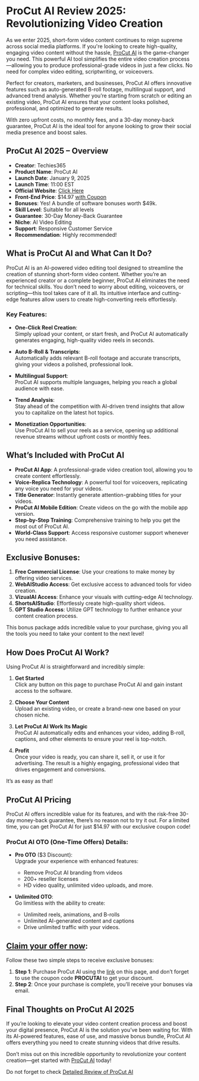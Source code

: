 # ProCut AI Review 2025: Revolutionizing Video Creation

As we enter 2025, short-form video content continues to reign supreme across social media platforms. If you're looking to create high-quality, engaging video content without the hassle, [ProCut AI](https://warriorplus.com/o2/a/gqbwpgk/0) is the game-changer you need. This powerful AI tool simplifies the entire video creation process—allowing you to produce professional-grade videos in just a few clicks. No need for complex video editing, scriptwriting, or voiceovers.

Perfect for creators, marketers, and businesses, ProCut AI offers innovative features such as auto-generated B-roll footage, multilingual support, and advanced trend analysis. Whether you’re starting from scratch or editing an existing video, ProCut AI ensures that your content looks polished, professional, and optimized to generate results.

With zero upfront costs, no monthly fees, and a 30-day money-back guarantee, ProCut AI is the ideal tool for anyone looking to grow their social media presence and boost sales.

## ProCut AI 2025 – Overview

- **Creator**: Techies365
- **Product Name**: ProCut AI
- **Launch Date**: January 9, 2025
- **Launch Time**: 11:00 EST
- **Official Website**: [Click Here](https://warriorplus.com/o2/a/gqbwpgk/0)
- **Front-End Price**: $14.97 [with Coupon](https://warriorplus.com/o2/a/gqbwpgk/0)
- **Bonuses**: Yes! A bundle of software bonuses worth $49k.
- **Skill Level**: Suitable for all levels
- **Guarantee**: 30-Day Money-Back Guarantee
- **Niche**: AI Video Editing
- **Support**: Responsive Customer Service
- **Recommendation**: Highly recommended!

## What is ProCut AI and What Can It Do?

ProCut AI is an AI-powered video editing tool designed to streamline the creation of stunning short-form video content. Whether you’re an experienced creator or a complete beginner, ProCut AI eliminates the need for technical skills. You don’t need to worry about editing, voiceovers, or scripting—this tool takes care of it all. Its intuitive interface and cutting-edge features allow users to create high-converting reels effortlessly.

### Key Features:

- **One-Click Reel Creation**:  
  Simply upload your content, or start fresh, and ProCut AI automatically generates engaging, high-quality video reels in seconds.

- **Auto B-Roll & Transcripts**:  
  Automatically adds relevant B-roll footage and accurate transcripts, giving your videos a polished, professional look.

- **Multilingual Support**:  
  ProCut AI supports multiple languages, helping you reach a global audience with ease.

- **Trend Analysis**:  
  Stay ahead of the competition with AI-driven trend insights that allow you to capitalize on the latest hot topics.

- **Monetization Opportunities**:  
  Use ProCut AI to sell your reels as a service, opening up additional revenue streams without upfront costs or monthly fees.

## What’s Included with ProCut AI

- **ProCut AI App**: A professional-grade video creation tool, allowing you to create content effortlessly.
- **Voice-Replica Technology**: A powerful tool for voiceovers, replicating any voice you need for your videos.
- **Title Generator**: Instantly generate attention-grabbing titles for your videos.
- **ProCut AI Mobile Edition**: Create videos on the go with the mobile app version.
- **Step-by-Step Training**: Comprehensive training to help you get the most out of ProCut AI.
- **World-Class Support**: Access responsive customer support whenever you need assistance.

## Exclusive Bonuses:

1. **Free Commercial License**: Use your creations to make money by offering video services.
2. **WebAIStudio Access**: Get exclusive access to advanced tools for video creation.
3. **VizualAI Access**: Enhance your visuals with cutting-edge AI technology.
4. **ShortsAIStudio**: Effortlessly create high-quality short videos.
5. **GPT Studio Access**: Utilize GPT technology to further enhance your content creation process.

This bonus package adds incredible value to your purchase, giving you all the tools you need to take your content to the next level!

## How Does ProCut AI Work?

Using ProCut AI is straightforward and incredibly simple:

1. **Get Started**  
   Click any button on this page to purchase ProCut AI and gain instant access to the software.

2. **Choose Your Content**  
   Upload an existing video, or create a brand-new one based on your chosen niche.

3. **Let ProCut AI Work Its Magic**  
   ProCut AI automatically edits and enhances your video, adding B-roll, captions, and other elements to ensure your reel is top-notch.

4. **Profit**  
   Once your video is ready, you can share it, sell it, or use it for advertising. The result is a highly engaging, professional video that drives engagement and conversions.

It’s as easy as that!

## ProCut AI Pricing

ProCut AI offers incredible value for its features, and with the risk-free 30-day money-back guarantee, there’s no reason not to try it out. For a limited time, you can get ProCut AI for just $14.97 with our exclusive coupon code!

### ProCut AI OTO (One-Time Offers) Details:

- **Pro OTO** ($3 Discount):  
  Upgrade your experience with enhanced features:
  - Remove ProCut AI branding from videos
  - 200+ reseller licenses
  - HD video quality, unlimited video uploads, and more.

- **Unlimited OTO**:  
  Go limitless with the ability to create:
  - Unlimited reels, animations, and B-rolls
  - Unlimited AI-generated content and captions
  - Drive unlimited traffic with your videos.

## [Claim your offer now](https://warriorplus.com/o2/a/gqbwpgk/0):

Follow these two simple steps to receive exclusive bonuses:

1. **Step 1**: Purchase ProCut AI using the [link](https://warriorplus.com/o2/a/gqbwpgk/0) on this page, and don’t forget to use the coupon code **PROCUTAI** to get your discount.
2. **Step 2**: Once your purchase is complete, you’ll receive your bonuses via email.

## Final Thoughts on ProCut AI 2025

If you’re looking to elevate your video content creation process and boost your digital presence, ProCut AI is the solution you’ve been waiting for. With its AI-powered features, ease of use, and massive bonus bundle, ProCut AI offers everything you need to create stunning videos that drive results.

Don’t miss out on this incredible opportunity to revolutionize your content creation—get started with [ProCut AI](https://warriorplus.com/o2/a/gqbwpgk/0) today!

Do not forget to check [Detailed Review of ProCut AI](https://alphatechreview.com/procutai-review/)
